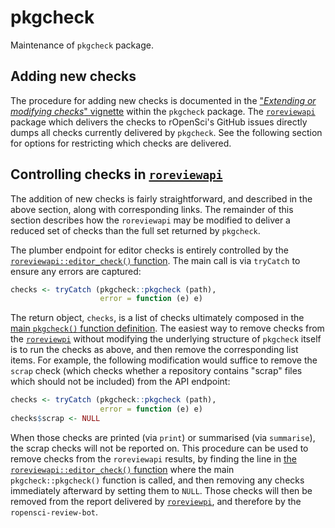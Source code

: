
# pkgcheck

Maintenance of `pkgcheck` package.

## Adding new checks

The procedure for adding new checks is documented in the ["*Extending or
modifying checks*" vignette](/pkgcheck/vignettes/extending-checks) within the
`pkgcheck` package. The
[`roreviewapi`](https://github.com/ropensci-review-tools/roreviewapi) package
which delivers the checks to rOpenSci's GitHub issues directly dumps all checks
currently delivered by `pkgcheck`. See the following section for options for
restricting which checks are delivered.

## Controlling checks in [`roreviewapi`](https://github.com/ropensci-review-tools/roreviewapi)

The addition of new checks is fairly straightforward, and described in the
above section, along with corresponding links. The remainder of this section
describes how the `roreviewapi` may be modified to deliver a reduced set of
checks than the full set returned by `pkgcheck`.

The plumber endpoint for editor checks is entirely controlled by the
[`roreviewapi::editor_check()`
function](https://github.com/ropensci-review-tools/roreviewapi/blob/main/R/editor-check.R).
The main call is via `tryCatch` to ensure any errors are captured:

``` r
checks <- tryCatch (pkgcheck::pkgcheck (path),
                    error = function (e) e)
```

The return object, `checks`, is a list of checks ultimately composed in the
[main `pkgcheck()` function
definition](https://github.com/ropensci-review-tools/pkgcheck/blob/main/R/pkgcheck-fn.R).
The easiest way to remove checks from the
[`roreviewpi`](https://github.com/ropensci-review-tools/roreviewapi) without
modifying the underlying structure of `pkgcheck` itself is to run the checks as
above, and then remove the corresponding list items. For example, the following
modification would suffice to remove the `scrap` check (which checks whether a
repository contains "scrap" files which should not be included) from the API
endpoint:

``` r
checks <- tryCatch (pkgcheck::pkgcheck (path),
                    error = function (e) e)
checks$scrap <- NULL
```

When those checks are printed (via `print`) or summarised (via `summarise`),
the scrap checks will not be reported on. This procedure can be used to remove
checks from the `roreviewapi` results, by finding the line in [the
`roreviewapi::editor_check()`
function](https://github.com/ropensci-review-tools/roreviewapi/blob/main/R/editor-check.R)
where the main `pkgcheck::pkgcheck()` function is called, and then removing any
checks immediately afterward by setting them to `NULL`. Those checks will then
be removed from the report delivered by
[`roreviewpi`](https://github.com/ropensci-review-tools/roreviewapi), and
therefore by the `ropensci-review-bot`.
